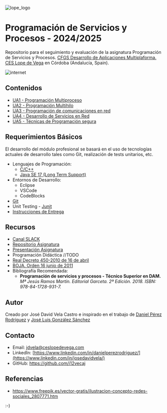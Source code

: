 ![lope_logo](https://www.ceslopedevega.com/wp-content/uploads/2020/03/pruebalogo.svg_.png)

# Programación de Servicios y Procesos - 2024/2025

Repositorio para el seguimiento y evaluación de la asignatura Programación de Servicios y Procesos.
[CFGS Desarrollo de Aplicaciones Multiplaforma.](https://www.ceslopedevega.com/grado-superior-desarrollo-de-aplicaciones-multiplataforma/)
[CES Lope de Vega](https://www.ceslopedevega.com/) en Córdoba (Andalucía, Spain).

![internet](https://img.freepik.com/vector-gratis/ilustracion-concepto-redes-sociales_53876-17828.jpg?)


## Contenidos
- [UA1 - Programación Multiproceso](https://github.com/Lope-de-Vega-Test/psp-22-23/tree/main/UA1)
- [UA2 - Programación Multihilo](https://github.com/Lope-de-Vega-Test/psp-22-23/tree/main/UA2)
- [UA3 - Programación de comunicaciones en red](https://github.com/Lope-de-Vega-Test/psp-22-23/tree/main/UA3)
- [UA4 - Desarrollo de Servicios en Red](https://github.com/Lope-de-Vega-Test/psp-22-23/tree/main/UA4)
- [UA5 - Técnicas de Programación segura](https://github.com/Lope-de-Vega-Test/psp-22-23/tree/main/UA5)

## Requerimientos Básicos

El desarrollo del módulo profesional se basará en el uso de tecnologías actuales de desarrollo tales como Git, realización de tests unitarios, etc.

- Lenguajes de Programación:
  - [C/C++](https://isocpp.org/)
  - [Java SE 17 (Long Term Support)](https://docs.oracle.com/en/java/javase/17/docs/api/index.html)
- Entornos de Desarrollo:
  - Eclipse
  - VSCode
  - CodeBlocks
- [Git](https://git-scm.com/)
- Unit Testing - [Junit](https://junit.org/junit5/)
- [Instrucciones de Entrega](https://github.com/i12vecaj/psp-24-25/blob/main/INSTRUCCIONES_ENTREGAS.md)

## Recursos

- [Canal SLACK](https://psp2024-2025.slack.com)
- [Repositorio Asignatura](https://github.com/i12vecaj/psp-24-25/)
- [Presentación Asignatura](https://docs.google.com/presentation/d/16s6Jgh-rD-lL6UgUkmvZofCnC9W-I1fRze-kLdJzP-c/edit?usp=drive_link)
- Programación Didáctica //TODO
- [Real Decreto 450-2010 de 16 de abril](https://www.boe.es/buscar/doc.php?id=BOE-A-2010-8067)
- [BOJA. Orden 16 junio de 2011](https://www.juntadeandalucia.es/boja/2011/142/20)
- Bibliografía Recomendada:
  - **Programación de servicios y procesos - Técnico Superior en DAM.** *Mª Jesús Ramos Martín. Editorial Garceta. 2ª Edición. 2018. ISBN: 978-84-1728-931-7.*


## Autor

Creado por José David Vela Castro e inspirado en el trabajo de [Daniel Pérez Rodríguez](https://twitter.com/daniteleco) y [José Luis González Sánchez](https://github.com/joseluisgs/ProgServiciosProcesos-00-2021-2022)

## Contacto
- Email: [jdvela@ceslopedevega.com](mailto:jdvela@ceslopedevega.com)
- LinkedIn: [https://www.linkedin.com/in/danielperezrodriguez/](https://www.linkedin.com/in/josedavidvela/)
- GitHub: https://github.com/i12vecaj
## Referencias

- https://www.freepik.es/vector-gratis/ilustracion-concepto-redes-sociales_2807771.htm

:-)
